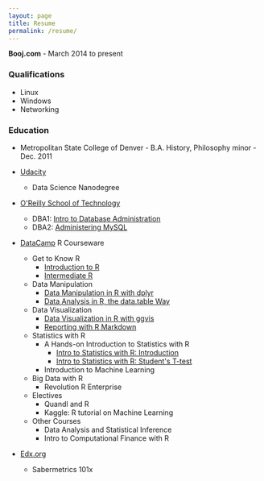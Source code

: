 ```yaml
---
layout: page
title: Resume
permalink: /resume/
---
```

**Booj.com** - March 2014 to present

### Qualifications
* Linux
* Windows
* Networking

### Education
* Metropolitan State College of Denver - B.A. History, Philosophy minor - Dec. 2011

* [Udacity](https://www.udacity.com/)
  * Data Science Nanodegree
* [O'Reilly School of Technology](https://oreillyschool.com/)
  * DBA1: [Intro to Database Administration](/ost/dba1introtodatabaseadministration.pdf)
  * DBA2: [Administering MySQL](/ost/dba2administeringmysql.pdf)
* [DataCamp](https://www.datacamp.com/) R Courseware
  * Get to Know R
    * [Introduction to R](/mooc/introductiontor.pdf)
    * [Intermediate R](/mooc/intermediater.pdf)
  * Data Manipulation
    * [Data Manipulation in R with dplyr](/mooc/datamanipulationinrwithdiplyr.pdf)
    * [Data Analysis in R, the data.table Way](/mooc/dataanalysisinrthedatatableway.pdf)
  * Data Visualization
    * [Data Visualization in R with ggvis](/mooc/datavisualizationinrwithggvis.pdf)
    * [Reporting with R Markdown](/mooc/reportingwithrmarkdown.pdf)
  * Statistics with R
    * A Hands-on Introduction to Statistics with R
      * [Intro to Statistics with R: Introduction](/mooc/introtostatisticswithrintroduction.pdf)
      * [Intro to Statistics with R: Student's T-test](/mooc/introtostatisticswithrstudetttest.pdf)
    * Introduction to Machine Learning
  * Big Data with R
    * Revolution R Enterprise
  * Electives
    * Quandl and R
    * Kaggle: R tutorial on Machine Learning
  * Other Courses
    * Data Analysis and Statistical Inference
    * Intro to Computational Finance with R
* [Edx.org](https://www.edx.org/) 
  * Sabermetrics 101x